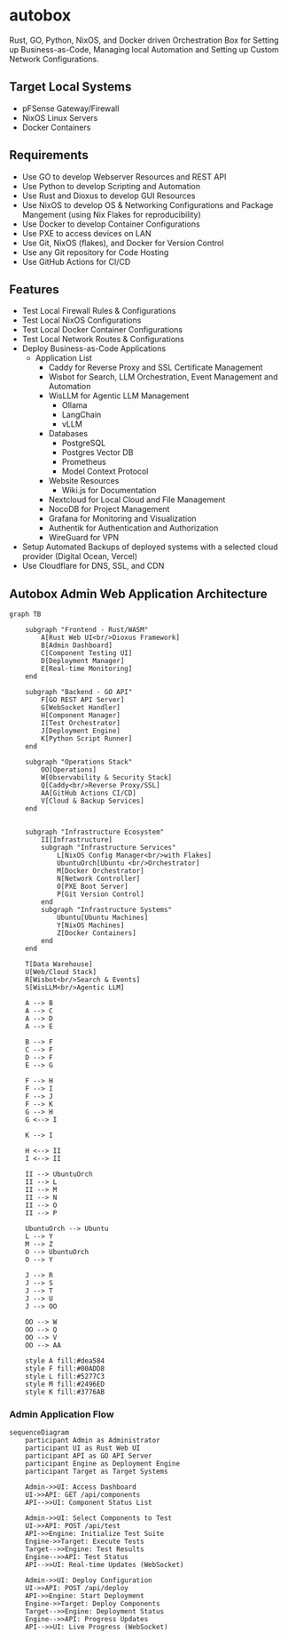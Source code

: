 # autobox

Rust, GO, Python, NixOS, and Docker driven Orchestration Box for Setting up Business-as-Code, Managing local Automation and Setting up Custom Network Configurations.

## Target Local Systems

- pFSense Gateway/Firewall
- NixOS Linux Servers
- Docker Containers

## Requirements

- Use GO to develop Webserver Resources and REST API
- Use Python to develop Scripting and Automation
- Use Rust and Dioxus to develop GUI Resources
- Use NixOS to develop OS & Networking Configurations and Package Mangement (using Nix Flakes for reproducibility)
- Use Docker to develop Container Configurations
- Use PXE to access devices on LAN
- Use Git, NixOS (flakes), and Docker for Version Control
- Use any Git repository for Code Hosting
- Use GitHub Actions for CI/CD

## Features

- Test Local Firewall Rules & Configurations
- Test Local NixOS Configurations
- Test Local Docker Container Configurations
- Test Local Network Routes & Configurations
- Deploy Business-as-Code Applications
  - Application List
    - Caddy for Reverse Proxy and SSL Certificate Management
    - Wisbot for Search, LLM Orchestration, Event Management and Automation
    - WisLLM for Agentic LLM Management
      - Ollama
      - LangChain
      - vLLM
    - Databases
      - PostgreSQL
      - Postgres Vector DB
      - Prometheus
      - Model Context Protocol
    - Website Resources
      - Wiki.js for Documentation
    - Nextcloud for Local Cloud and File Management
    - NocoDB for Project Management
    - Grafana for Monitoring and Visualization
    - Authentik for Authentication and Authorization
    - WireGuard for VPN
- Setup Automated Backups of deployed systems with a selected cloud provider (Digital Ocean, Vercel)
- Use Cloudflare for DNS, SSL, and CDN

## Autobox Admin Web Application Architecture

```mermaid
graph TB

    subgraph "Frontend - Rust/WASM"
        A[Rust Web UI<br/>Dioxus Framework]
        B[Admin Dashboard]
        C[Component Testing UI]
        D[Deployment Manager]
        E[Real-time Monitoring]
    end

    subgraph "Backend - GO API"
        F[GO REST API Server]
        G[WebSocket Handler]
        H[Component Manager]
        I[Test Orchestrator]
        J[Deployment Engine]
        K[Python Script Runner]
    end

    subgraph "Operations Stack"
        OO[Operations]
        W[Observability & Security Stack]
        Q[Caddy<br/>Reverse Proxy/SSL]
        AA[GitHub Actions CI/CD]
        V[Cloud & Backup Services]
    end

    
    subgraph "Infrastructure Ecosystem"
        II[Infrastructure]
        subgraph "Infrastructure Services"
            L[NixOS Config Manager<br/>with Flakes]
            UbuntuOrch[Ubuntu <br/>Orchestrator]
            M[Docker Orchestrator]
            N[Network Controller]
            O[PXE Boot Server]
            P[Git Version Control]
        end
        subgraph "Infrastructure Systems"
            Ubuntu[Ubuntu Machines]
            Y[NixOS Machines]
            Z[Docker Containers]
        end
    end

    T[Data Warehouse]
    U[Web/Cloud Stack]
    R[Wisbot<br/>Search & Events]
    S[WisLLM<br/>Agentic LLM]

    A --> B
    A --> C
    A --> D
    A --> E

    B --> F
    C --> F
    D --> F
    E --> G

    F --> H
    F --> I
    F --> J
    F --> K
    G --> H
    G <--> I

    K --> I

    H <--> II
    I <--> II

    II --> UbuntuOrch
    II --> L
    II --> M
    II --> N
    II --> O
    II --> P

    UbuntuOrch --> Ubuntu
    L --> Y
    M --> Z
    O --> UbuntuOrch
    O --> Y

    J --> R
    J --> S
    J --> T
    J --> U
    J --> OO

    OO --> W
    OO --> Q
    OO --> V
    OO --> AA

    style A fill:#dea584
    style F fill:#00ADD8
    style L fill:#5277C3
    style M fill:#2496ED
    style K fill:#3776AB
```

### Admin Application Flow

```mermaid
sequenceDiagram
    participant Admin as Administrator
    participant UI as Rust Web UI
    participant API as GO API Server
    participant Engine as Deployment Engine
    participant Target as Target Systems

    Admin->>UI: Access Dashboard
    UI->>API: GET /api/components
    API-->>UI: Component Status List
    
    Admin->>UI: Select Components to Test
    UI->>API: POST /api/test
    API->>Engine: Initialize Test Suite
    Engine->>Target: Execute Tests
    Target-->>Engine: Test Results
    Engine-->>API: Test Status
    API-->>UI: Real-time Updates (WebSocket)
    
    Admin->>UI: Deploy Configuration
    UI->>API: POST /api/deploy
    API->>Engine: Start Deployment
    Engine->>Target: Deploy Components
    Target-->>Engine: Deployment Status
    Engine-->>API: Progress Updates
    API-->>UI: Live Progress (WebSocket)
```
